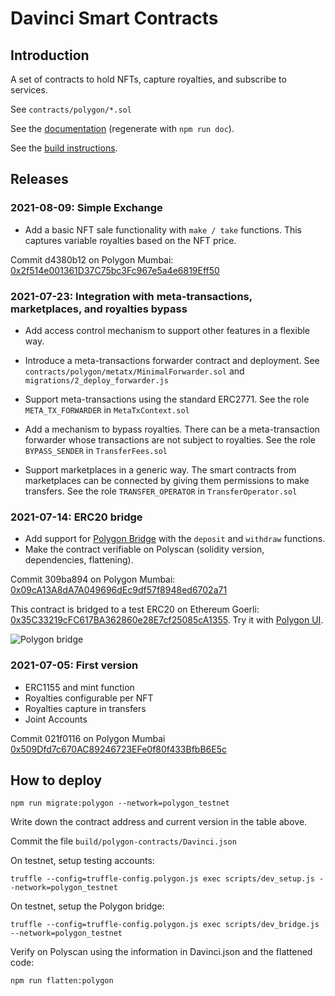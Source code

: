 # Davinci Smart Contracts

## Introduction

A set of contracts to hold NFTs, capture royalties, and subscribe to services.

See `contracts/polygon/*.sol`

See the [documentation](docs/polygon/) (regenerate with `npm run doc`).

See the [build instructions](BUILD.md).

## Releases

### 2021-08-09: Simple Exchange

- Add a basic NFT sale functionality with `make / take` functions. This captures variable royalties based on the NFT price.

Commit d4380b12 on Polygon Mumbai: [0x2f514e001361D37C75bc3Fc967e5a4e6819Eff50](https://mumbai.polygonscan.com/address/0x2f514e001361D37C75bc3Fc967e5a4e6819Eff50)


### 2021-07-23: Integration with meta-transactions, marketplaces, and royalties bypass

- Add access control mechanism to support other features in a flexible way.

- Introduce a meta-transactions forwarder contract and deployment. See `contracts/polygon/metatx/MinimalForwarder.sol` and `migrations/2_deploy_forwarder.js`

- Support meta-transactions using the standard ERC2771. See the role `META_TX_FORWARDER` in `MetaTxContext.sol`

- Add a mechanism to bypass royalties. There can be a meta-transaction forwarder whose transactions are not subject to royalties. See the role `BYPASS_SENDER` in `TransferFees.sol`

- Support marketplaces in a generic way. The smart contracts from marketplaces can be connected by giving them permissions to make transfers. See the role `TRANSFER_OPERATOR` in `TransferOperator.sol`


### 2021-07-14: ERC20 bridge

- Add support for
  [Polygon Bridge](https://docs.matic.network/docs/develop/ethereum-matic/pos/mapping-assets/#custom-child-token)
  with the `deposit` and `withdraw` functions.
- Make the contract verifiable on Polyscan (solidity version, dependencies, flattening).

Commit 309ba894 on Polygon Mumbai:
[0x09cA13A8dA7A049696dEc9df57f8948ed6702a71](https://mumbai.polygonscan.com/address/0x09cA13A8dA7A049696dEc9df57f8948ed6702a71)

This contract is bridged to a test ERC20 on Ethereum Goerli: [0x35C33219cFC617BA362860e28E7cf25085cA1355](https://goerli.etherscan.io/address/0x35C33219cFC617BA362860e28E7cf25085cA1355). Try it with [Polygon UI](https://wallet.matic.today/bridge).

![Polygon bridge](https://user-images.githubusercontent.com/8718243/127128156-b1f9cfc1-e9cf-4a36-be4d-d4fe71f537be.png)

### 2021-07-05: First version

- ERC1155 and mint function
- Royalties configurable per NFT
- Royalties capture in transfers
- Joint Accounts

Commit 021f0116 on Polygon Mumbai
[0x509Dfd7c670AC89246723EFe0f80f433BfbB6E5c](https://mumbai.polygonscan.com/address/0x509Dfd7c670AC89246723EFe0f80f433BfbB6E5c)

## How to deploy

    npm run migrate:polygon --network=polygon_testnet

Write down the contract address and current version in the table above.

Commit the file `build/polygon-contracts/Davinci.json`

On testnet, setup testing accounts:

    truffle --config=truffle-config.polygon.js exec scripts/dev_setup.js --network=polygon_testnet

On testnet, setup the Polygon bridge:

    truffle --config=truffle-config.polygon.js exec scripts/dev_bridge.js --network=polygon_testnet

Verify on Polyscan using the information in Davinci.json and the flattened code:

    npm run flatten:polygon
